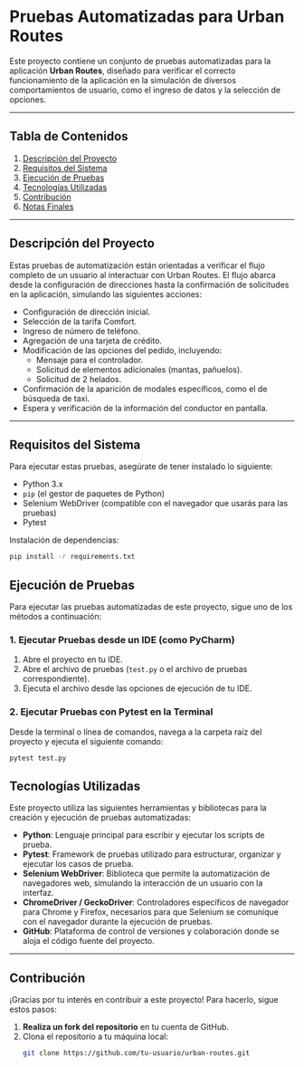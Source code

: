 # Pruebas Automatizadas para Urban Routes

Este proyecto contiene un conjunto de pruebas automatizadas para la aplicación **Urban Routes**, diseñado para verificar el correcto funcionamiento de la aplicación en la simulación de diversos comportamientos de usuario, como el ingreso de datos y la selección de opciones.

---

## Tabla de Contenidos
1. [Descripción del Proyecto](#descripción-del-proyecto)
2. [Requisitos del Sistema](#requisitos-del-sistema)
3. [Ejecución de Pruebas](#ejecución-de-pruebas)
4. [Tecnologías Utilizadas](#tecnologías-utilizadas)
5. [Contribución](#contribución)
6. [Notas Finales](#notas-finales)

---

## Descripción del Proyecto

Estas pruebas de automatización están orientadas a verificar el flujo completo de un usuario al interactuar con Urban Routes. El flujo abarca desde la configuración de direcciones hasta la confirmación de solicitudes en la aplicación, simulando las siguientes acciones:

- Configuración de dirección inicial.
- Selección de la tarifa Comfort.
- Ingreso de número de teléfono.
- Agregación de una tarjeta de crédito.
- Modificación de las opciones del pedido, incluyendo:
  - Mensaje para el controlador.
  - Solicitud de elementos adicionales (mantas, pañuelos).
  - Solicitud de 2 helados.
- Confirmación de la aparición de modales específicos, como el de búsqueda de taxi.
- Espera y verificación de la información del conductor en pantalla.

---

## Requisitos del Sistema

Para ejecutar estas pruebas, asegúrate de tener instalado lo siguiente:

- Python 3.x
- `pip` (el gestor de paquetes de Python)
- Selenium WebDriver (compatible con el navegador que usarás para las pruebas)
- Pytest

Instalación de dependencias:
```bash
pip install -r requirements.txt
```

## Ejecución de Pruebas

Para ejecutar las pruebas automatizadas de este proyecto, sigue uno de los métodos a continuación:

### 1. Ejecutar Pruebas desde un IDE (como PyCharm)

1. Abre el proyecto en tu IDE.
2. Abre el archivo de pruebas (`test.py` o el archivo de pruebas correspondiente).
3. Ejecuta el archivo desde las opciones de ejecución de tu IDE.

### 2. Ejecutar Pruebas con Pytest en la Terminal

Desde la terminal o línea de comandos, navega a la carpeta raíz del proyecto y ejecuta el siguiente comando:

```bash
pytest test.py
```

## Tecnologías Utilizadas

Este proyecto utiliza las siguientes herramientas y bibliotecas para la creación y ejecución de pruebas automatizadas:

- **Python**: Lenguaje principal para escribir y ejecutar los scripts de prueba.
- **Pytest**: Framework de pruebas utilizado para estructurar, organizar y ejecutar los casos de prueba.
- **Selenium WebDriver**: Biblioteca que permite la automatización de navegadores web, simulando la interacción de un usuario con la interfaz.
- **ChromeDriver / GeckoDriver**: Controladores específicos de navegador para Chrome y Firefox, necesarios para que Selenium se comunique con el navegador durante la ejecución de pruebas.
- **GitHub**: Plataforma de control de versiones y colaboración donde se aloja el código fuente del proyecto.

---

## Contribución

¡Gracias por tu interés en contribuir a este proyecto! Para hacerlo, sigue estos pasos:

1. **Realiza un fork del repositorio** en tu cuenta de GitHub.
2. Clona el repositorio a tu máquina local:
   ```bash
   git clone https://github.com/tu-usuario/urban-routes.git
```